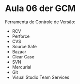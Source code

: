# Aula 06 der GCM

Ferramenta de Controle de Versão:

* RCV
* Perforce
* CVS
* Source Safe
* Bazaar
* Clear Case
* SVN
* Mercurial
* Git
* Visual Studio Team Services

